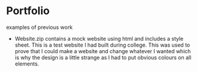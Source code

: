 # Portfolio
examples of previous work

- Website.zip contains a mock website using html and includes a style sheet. This is a test website I had built during college. This was used to prove that I could make a website and change whatever I wanted which is why the design is a little strange as I had to put obvious colours on all elements.
